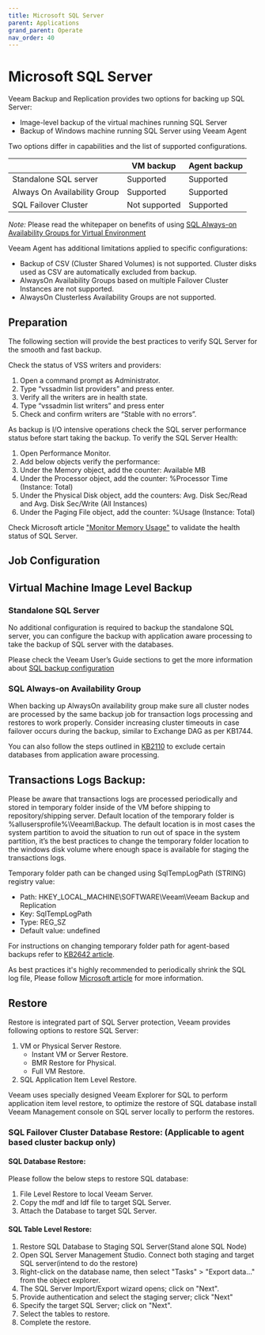 ```yaml
---
title: Microsoft SQL Server
parent: Applications
grand_parent: Operate
nav_order: 40
---
```




# Microsoft SQL Server

Veeam Backup and Replication provides two options for backing up SQL Server:

- Image-level backup of the virtual machines running SQL Server
- Backup of Windows machine running SQL Server using Veeam Agent

Two options differ in capabilities and the list of supported configurations.

|                              | VM backup     | Agent backup |
| ------                       | ------        | ------       |
| Standalone SQL server        | Supported     | Supported    |
| Always On Availability Group | Supported     | Supported    |
| SQL Failover Cluster         | Not supported | Supported    |


*Note:* Please read the whitepaper on benefits of using [SQL Always-on Availability Groups for Virtual Environment](https://www.veeam.com/wp-sql-alwayson-availability-groups-virtual-environment.html)

Veeam Agent has additional limitations applied to specific configurations:

- Backup of CSV (Cluster Shared Volumes) is not supported. Cluster disks used as CSV are automatically excluded from backup.
- AlwaysOn Availability Groups based on multiple Failover Cluster Instances are not supported.
- AlwaysOn Clusterless Availability Groups are not supported.

## Preparation

The following section will provide the best practices to verify SQL Server for the smooth and fast backup.

Check the status of VSS writers and providers:

1.	Open a command prompt as Administrator.
2.	Type “vssadmin list providers” and press enter.
3.	Verify all the writers are in health state.
4.	Type “vssadmin list writers” and press enter
5.	Check and confirm writers are “Stable with no errors”.

As backup is I/O intensive operations check the SQL server performance status before start taking the backup. To verify the SQL Server Health:

1. Open Performance Monitor.
2. Add below objects verify the performance:
  1. Under the Memory object, add the counter: Available MB
  1. Under the Processor object, add the counter: %Processor Time (Instance: Total)
  1. Under the Physical Disk object, add the counters: Avg. Disk Sec/Read and Avg. Disk Sec/Write (All Instances)
  1. Under the Paging File object, add the counter: %Usage (Instance: Total)

Check Microsoft article ["Monitor Memory Usage"](https://docs.microsoft.com/en-us/sql/relational-databases/performance-monitor/monitor-memory-usage?view=sql-server-2017) to validate the health status of SQL Server.

## Job Configuration

## Virtual Machine Image Level Backup

### Standalone SQL Server

No additional configuration is required to backup the standalone SQL server, you can configure the backup with application aware processing to take the backup of SQL server with the databases.

Please check the Veeam User’s Guide sections to get the more information about [SQL backup configuration](https://helpcenter.veeam.com/docs/backup/explorers/vesql_bu_job_settings.html?ver=95)

### SQL Always-on Availability Group

When backing up AlwaysOn availability group make sure all cluster nodes are processed by the same backup job for transaction logs processing and restores to work properly. Consider increasing cluster timeouts in case failover occurs during the backup, similar to Exchange DAG as per KB1744.

You can also follow the steps outlined in [KB2110](https://www.veeam.com/kb2110) to exclude certain databases from application aware processing.

## Transactions Logs Backup:

Please be aware that transactions logs are processed periodically and stored in temporary folder inside of the VM before shipping to repository/shipping server. Default location of the temporary folder is %allusersprofile%\Veeam\Backup. The default location is in most cases the system partition to avoid the situation to run out of space in the system partition, it’s the best practices to change the temporary folder location to the windows disk volume where enough space is available for staging the transactions logs.

Temporary folder path can be changed using SqlTempLogPath (STRING) registry value:

- Path: HKEY_LOCAL_MACHINE\SOFTWARE\Veeam\Veeam Backup and Replication
- Key: SqlTempLogPath
- Type: REG_SZ
- Default value: undefined

For instructions on changing temporary folder path for agent-based backups refer to [KB2642 article](https://www.veeam.com/kb2642).

As best practices it's highly recommended to periodically shrink the SQL log file, Please follow [Microsoft article](https://docs.microsoft.com/en-us/sql/relational-databases/databases/shrink-a-file?view=sql-server-ver15) for more information.


## Restore

Restore is integrated part of SQL Server protection, Veeam provides following options to restore SQL Server:

1.	VM or Physical Server Restore.
      - Instant VM or Server Restore.
      - BMR Restore for Physical.
      - Full VM Restore.
2.	SQL Application Item Level Restore.

Veeam uses specially designed Veeam Explorer for SQL to perform application item level restore, to optimize the restore of SQL database install Veeam Management console on SQL server locally to perform the restores.

### SQL Failover Cluster Database Restore: (Applicable to agent based cluster backup only)

#### SQL Database Restore:

Please follow the below steps to restore SQL database:
1.	File Level Restore to local Veeam Server.
2.	Copy the mdf and ldf file to target SQL Server.
3.	Attach the Database to target SQL Server.

#### SQL Table Level Restore:

1.	Restore SQL Database to Staging SQL Server(Stand alone SQL Node)
2.	Open SQL Server Management Studio. Connect both staging and target SQL server(intend to do the restore)
3.	Right-click on the database name, then select "Tasks" > "Export data..." from the object explorer.
4.	The SQL Server Import/Export wizard opens; click on "Next".
5.	Provide authentication and select the staging server; click "Next"
6.	Specify the target SQL Server; click on "Next".
7.	Select the tables to restore.
8.	Complete the restore.
